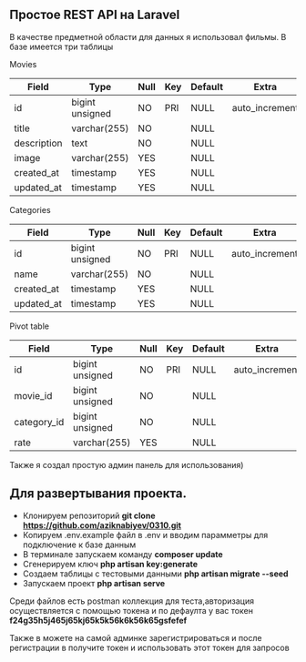 ## Простое REST API на Laravel

В качестве предметной области для данных я использовал фильмы.
В базе имеется три таблицы 

Movies

| Field       | Type            | Null | Key | Default | Extra          |
|-------------|----------------|------|-----|---------|----------------|
| id          | bigint unsigned | NO   | PRI | NULL    | auto_increment |
| title       | varchar(255)    | NO   |     | NULL    |                |
| description | text            | NO   |     | NULL    |                |
| image       | varchar(255)    | YES  |     | NULL    |                |
| created_at  | timestamp       | YES  |     | NULL    |                |
| updated_at  | timestamp       | YES  |     | NULL    |                |

Categories

| Field      | Type            | Null | Key | Default | Extra          |
|------------|-----------------|------|-----|---------|----------------|
| id         | bigint unsigned | NO   | PRI | NULL    | auto_increment |
| name       | varchar(255)    | NO   |     | NULL    |                |
| created_at | timestamp       | YES  |     | NULL    |                |
| updated_at | timestamp       | YES  |     | NULL    |                |

Pivot table

| Field       | Type            | Null | Key | Default | Extra          |
|-------------|-----------------|------|-----|---------|----------------|
| id          | bigint unsigned | NO   | PRI | NULL    | auto_increment |
| movie_id    | bigint unsigned | NO   |     | NULL    |                |
| category_id | bigint unsigned | NO   |     | NULL    |                |
| rate        | varchar(255)    | YES  |     | NULL    |                |

Также я создал простую админ панель для использования)

## Для развертывания проекта.
- Клонируем репозиторий **git clone https://github.com/aziknabiyev/0310.git**
- Копируем .env.example файл в .env и вводим парамметры для подключение к базе данным
- В терминале запускаем команду **composer update**
- Сгенерируем ключ **php artisan key:generate**
- Создаем таблицы с тестовыми данными **php artisan migrate --seed**
- Запускаем проект **php artisan serve**

Среди файлов есть postman коллекция для теста,авторизация осуществляется
с помощью токена и по дефаулта у вас токен **f24g35h5j465j65kj65k5k56k6k56k65gsfefef**

Также в можете на самой админке зарегистрироваться и после регистрации
в получите токен и использовать этот токен для запросов 
